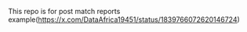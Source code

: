 This repo is for post match reports example(https://x.com/DataAfrica19451/status/1839766072620146724)
